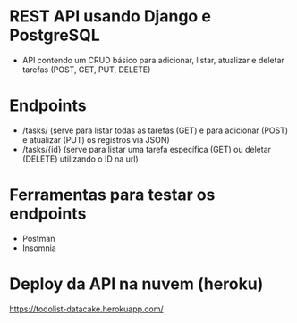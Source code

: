 # REST API usando Django e PostgreSQL

- API contendo um CRUD básico para adicionar, listar, atualizar e deletar tarefas (POST, GET, PUT, DELETE)

# Endpoints

- /tasks/ (serve para listar todas as tarefas (GET) e para adicionar (POST) e atualizar (PUT) os registros via JSON)
- /tasks/{id} (serve para listar uma tarefa específica (GET) ou deletar (DELETE) utilizando o ID na url)

# Ferramentas para testar os endpoints

- Postman
- Insomnia

# Deploy da API na nuvem (heroku)

https://todolist-datacake.herokuapp.com/
